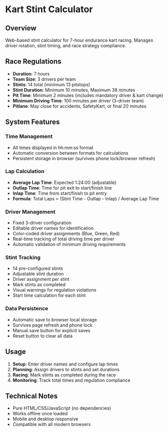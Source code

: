 # Kart Stint Calculator

## Overview
Web-based stint calculator for 7-hour endurance kart racing. Manages driver rotation, stint timing, and race strategy compliance.

## Race Regulations
- **Duration**: 7 hours
- **Team Size**: 3 drivers per team
- **Stints**: 14 total (minimum 13 pitstops)
- **Stint Duration**: Minimum 10 minutes, Maximum 38 minutes
- **Pit Time**: Minimum 2 minutes (includes mandatory driver & kart change)
- **Minimum Driving Time**: 100 minutes per driver (3-driver team)
- **Pitlane**: May close for accidents, SafetyKart, or final 20 minutes

## System Features

### Time Management
- All times displayed in hh:mm:ss format
- Automatic conversion between formats for calculations
- Persistent storage in browser (survives phone lock/browser refresh)

### Lap Calculation
- **Average Lap Time**: Expected 1:24:00 (adjustable)
- **Outlap Time**: Time for pit exit to start/finish line
- **Inlap Time**: Time from start/finish to pit entry
- **Formula**: Total Laps = (Stint Time - Outlap - Inlap) / Average Lap Time

### Driver Management
- Fixed 3-driver configuration
- Editable driver names for identification
- Color-coded driver assignments (Blue, Green, Red)
- Real-time tracking of total driving time per driver
- Automatic validation of minimum driving requirements

### Stint Tracking
- 14 pre-configured stints
- Adjustable stint duration
- Driver assignment per stint
- Mark stints as completed
- Visual warnings for regulation violations
- Start time calculation for each stint

### Data Persistence
- Automatic save to browser local storage
- Survives page refresh and phone lock
- Manual save button for explicit saves
- Reset button to clear all data

## Usage

1. **Setup**: Enter driver names and configure lap times
2. **Planning**: Assign drivers to stints and set durations
3. **Racing**: Mark stints as completed during the race
4. **Monitoring**: Track total times and regulation compliance

## Technical Notes
- Pure HTML/CSS/JavaScript (no dependencies)
- Works offline once loaded
- Mobile and desktop responsive
- Compatible with all modern browsers